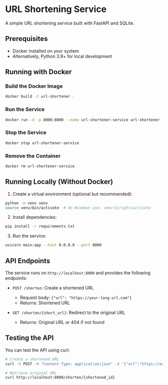 # URL Shortening Service

A simple URL shortening service built with FastAPI and SQLite.

## Prerequisites

- Docker installed on your system
- Alternatively, Python 3.9+ for local development

## Running with Docker

### Build the Docker Image

```bash
docker build -t url-shortener .
```

### Run the Service

```bash
docker run -d -p 8000:8000 --name url-shortener-service url-shortener
```

### Stop the Service

```bash
docker stop url-shortener-service
```

### Remove the Container

```bash
docker rm url-shortener-service
```

## Running Locally (Without Docker)

1. Create a virtual environment (optional but recommended):
```bash
python -m venv venv
source venv/bin/activate  # On Windows use: venv\Scripts\activate
```

2. Install dependencies:
```bash
pip install -r requirements.txt
```

3. Run the service:
```bash
uvicorn main:app --host 0.0.0.0 --port 8000
```

## API Endpoints

The service runs on `http://localhost:8000` and provides the following endpoints:

- `POST /shorten`: Create a shortened URL
  - Request body: `{"url": "https://your-long-url.com"}`
  - Returns: Shortened URL

- `GET /shorten/{short_url}`: Redirect to the original URL
  - Returns: Original URL or 404 if not found

## Testing the API

You can test the API using curl:

```bash
# Create a shortened URL
curl -X POST -H "Content-Type: application/json" -d '{"url":"https://example.com"}' http://localhost:8000/shorten

# Retrieve original URL
curl http://localhost:8000/shorten/{shortened_id}
```
